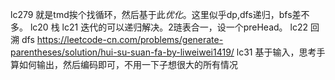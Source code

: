 lc279 就是tmd挨个找循环，然后基于此*优化*。这里似乎dp,dfs递归，bfs差不多。
lc20 栈
lc21 迭代的可以递归解决。2琏表合一，设一个preHead。
lc22 回溯 dfs https://leetcode-cn.com/problems/generate-parentheses/solution/hui-su-suan-fa-by-liweiwei1419/
lc31 基于输入，思考手算如何输出，然后编码即可，不用一下子想很大的所有情况
